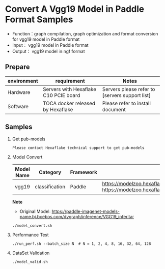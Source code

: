 # Convert A Vgg19 Model in Paddle Format Samples
- Function：graph compilation, graph optimization and format conversion for vgg19 model in Paddle format
- Input： vgg19 model in Paddle format
- Output： vgg19 model in ngf format

## Prepare
| environment | requirement | Notes |
|---|---|---|
|Hardware|Servers with Hexaflake C10 PCIE board|Servers please refer to [servers support list]|
|Software|TOCA docker released by Hexaflake|Please refer to install document|

## Samples

1. Get pub-models

    ```
    Please contact Hexaflake technical support to get pub-models
    ```
2. Model Convert

    | **Model Name** | **Category** | **Framework** | **Download** |
    |---|---|---|---|
    | vgg19 | classification | Paddle | https://modelzoo.hexaflake.com/classification/paddle/vgg19/vgg19.pdiparams  https://modelzoo.hexaflake.com/classification/paddle/vgg19/vgg19.pdmodel |

    **Note**
    - Original Model: https://paddle-imagenet-models-name.bj.bcebos.com/dygraph/inference/VGG19_infer.tar
    ```
    ./model_convert.sh

    ```
3. Performance Test

    ```
    ./run_perf.sh --batch_size N  # N = 1, 2, 4, 8, 16, 32, 64, 128
    ```

4. DataSet Validation

   ```
   ./model_valid.sh
   ``` 
